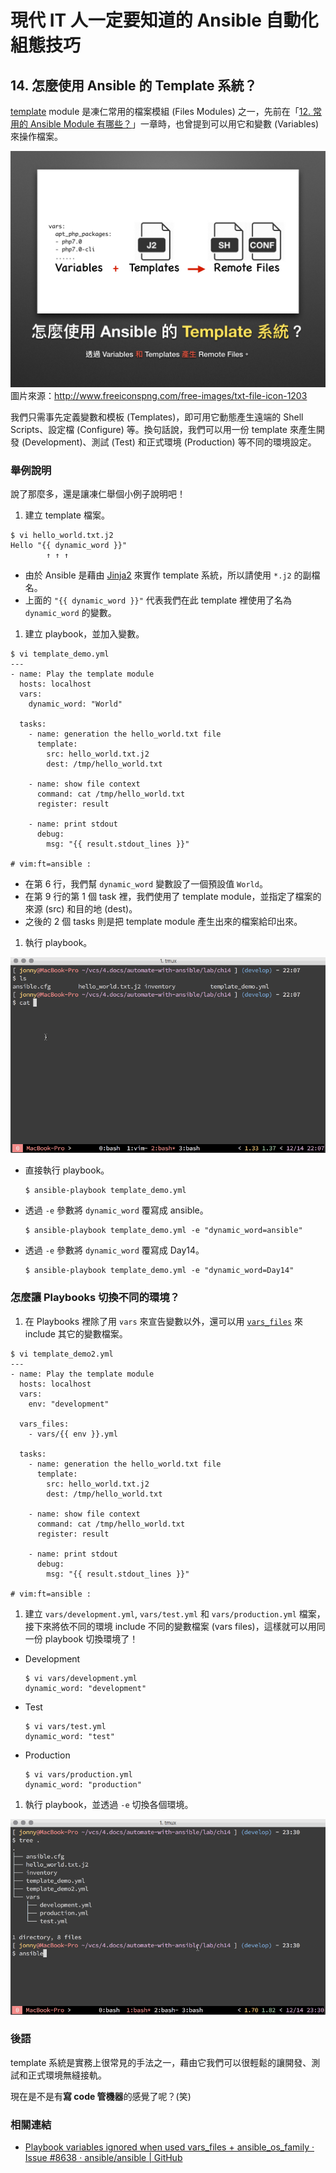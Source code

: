 # 現代 IT 人一定要知道的 Ansible 自動化組態技巧

## 14. 怎麼使用 Ansible 的 Template 系統？

[template][template_module] module 是凍仁常用的檔案模組 (Files Modules) 之一，先前在「[12. 常用的 Ansible Module 有哪些？](12.which-are-the-commonly-used-modules.md)」一章時，也曾提到可以用它和變數 (Variables) 來操作檔案。

[template_module]: http://docs.ansible.com/ansible/template_module.html

![automate_with_ansible_practice-19.jpg](imgs/automate_with_ansible_practice-19.jpg)
圖片來源：http://www.freeiconspng.com/free-images/txt-file-icon-1203

我們只需事先定義變數和模板 (Templates)，即可用它動態產生遠端的 Shell Scripts、設定檔 (Configure) 等。換句話說，我們可以用一份 template 來產生開發 (Development)、測試 (Test) 和正式環境 (Production) 等不同的環境設定。


### 舉例說明

說了那麼多，還是讓凍仁舉個小例子說明吧！

1. 建立 template 檔案。

  ```
  $ vi hello_world.txt.j2
  Hello "{{ dynamic_word }}"
          ↑ ↑ ↑
  ```

  - 由於 Ansible 是藉由 [Jinja2](http://jinja.pocoo.org/) 來實作 template 系統，所以請使用 `*.j2` 的副檔名。
  - 上面的 `"{{ dynamic_word }}"` 代表我們在此 template 裡使用了名為 `dynamic_word` 的變數。

1. 建立 playbook，並加入變數。

  ```
  $ vi template_demo.yml
  ---
  - name: Play the template module
    hosts: localhost
    vars:
      dynamic_word: "World"
  
    tasks:
      - name: generation the hello_world.txt file
        template:
          src: hello_world.txt.j2
          dest: /tmp/hello_world.txt
  
      - name: show file context
        command: cat /tmp/hello_world.txt
        register: result
  
      - name: print stdout
        debug:
          msg: "{{ result.stdout_lines }}"
  
  # vim:ft=ansible :
  ```

  - 在第 6 行，我們幫 `dynamic_word` 變數設了一個預設值 `World`。
  - 在第 9 行的第 1 個 task 裡，我們使用了 template module，並指定了檔案的來源 (src) 和目的地 (dest)。
  - 之後的 2 個 tasks 則是把 template module 產生出來的檔案給印出來。

1. 執行 playbook。

  ![2016-12-14-ansible-template1.gif](imgs/2016-12-14-ansible-template1.gif)

  - 直接執行 playbook。

      ```
      $ ansible-playbook template_demo.yml
      ```

  - 透過 `-e` 參數將 `dynamic_word` 覆寫成 ansible。 

      ```
      $ ansible-playbook template_demo.yml -e "dynamic_word=ansible"
      ```

  - 透過 `-e` 參數將 `dynamic_word` 覆寫成 Day14。 

      ```
      $ ansible-playbook template_demo.yml -e "dynamic_word=Day14"
      ```


### 怎麼讓 Playbooks 切換不同的環境？

1. 在 Playbooks 裡除了用 `vars` 來宣告變數以外，還可以用 [`vars_files`][vars_files] 來 include 其它的變數檔案。

  ```
  $ vi template_demo2.yml
  ---
  - name: Play the template module
    hosts: localhost
    vars:
      env: "development"

    vars_files:
      - vars/{{ env }}.yml

    tasks:
      - name: generation the hello_world.txt file
        template:
          src: hello_world.txt.j2
          dest: /tmp/hello_world.txt
  
      - name: show file context
        command: cat /tmp/hello_world.txt
        register: result
  
      - name: print stdout
        debug:
          msg: "{{ result.stdout_lines }}"

  # vim:ft=ansible :
  ```

1. 建立 `vars/development.yml`, `vars/test.yml` 和 `vars/production.yml` 檔案，接下來將依不同的環境 include 不同的變數檔案 (vars files)，這樣就可以用同一份 playbook 切換環境了！

  - Development

      ```
      $ vi vars/development.yml
      dynamic_word: "development"
      ```

  - Test

      ```
      $ vi vars/test.yml
      dynamic_word: "test"
      ```

  - Production

      ```
      $ vi vars/production.yml
      dynamic_word: "production"
      ```

1. 執行 playbook，並透過 `-e` 切換各個環境。

  ![2016-12-14-ansible-template2.gif](imgs/2016-12-14-ansible-template2.gif)

[vars_files]: http://docs.ansible.com/ansible/playbooks_variables.html#variable-file-separation


### 後語

template 系統是實務上很常見的手法之一，藉由它我們可以很輕鬆的讓開發、測試和正式環境無縫接軌。

現在是不是有**寫 code 管機器**的感覺了呢？(笑)


### 相關連結

- [Playbook variables ignored when used vars_files + ansible_os_family · Issue #8638 · ansible/ansible | GitHub](https://github.com/ansible/ansible/issues/8638)

